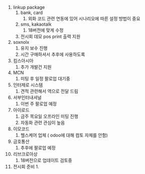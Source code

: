 1. linkup package
	1. bank, card
		1. 외화 코드 관련 연동에 있어 시나리오에 따른 설정 방법이 중요 
	2. sms, kakaotalk
		1. 18버전에 맞게 수정
	3. 전시회 데모 pos print  출력 지원
2. soxnolx
	1. 유지 보수 진행
	2. 시간 구매하셔서 추후에 사용하도록
3. 킴스아시아
	1. 추가 개발건 지원
4. MCN
	1. 미팅 후 일정 팔로업 대기중
5. 인터제로 시스템
	1. 견적 관련해서 역으로 전달 드림
6. 서부인터내셔널
	1. 이번 주 팔로업 예정
7. 아이로드
	1. 금주 목요일 오프라인 미팅 진행
	2. 자동화 관련 관심이 높음
8. 이모코드
	1. 헬스케어 업체 ( odoo에 대해 컴토 자체를 안함)
9. 금호통산
	1. 추후에 팔로업 예정
10. 리브크로아상
	1. 18버전으로 업데이트 검토중
11. 전시회 준비
	1.  